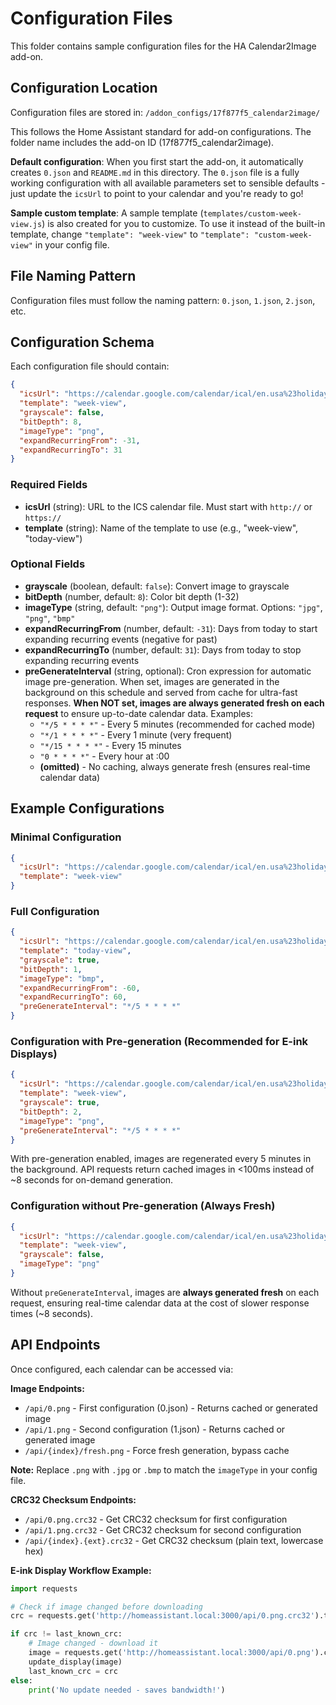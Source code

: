 # Configuration Files

This folder contains sample configuration files for the HA Calendar2Image add-on.

## Configuration Location

Configuration files are stored in: `/addon_configs/17f877f5_calendar2image/`

This follows the Home Assistant standard for add-on configurations. The folder name includes the add-on ID (17f877f5_calendar2image).

**Default configuration**: When you first start the add-on, it automatically creates `0.json` and `README.md` in this directory. The `0.json` file is a fully working configuration with all available parameters set to sensible defaults - just update the `icsUrl` to point to your calendar and you're ready to go!

**Sample custom template**: A sample template (`templates/custom-week-view.js`) is also created for you to customize. To use it instead of the built-in template, change `"template": "week-view"` to `"template": "custom-week-view"` in your config file.

## File Naming Pattern

Configuration files must follow the naming pattern: `0.json`, `1.json`, `2.json`, etc.

## Configuration Schema

Each configuration file should contain:

```json
{
  "icsUrl": "https://calendar.google.com/calendar/ical/en.usa%23holiday%40group.v.calendar.google.com/public/basic.ics",
  "template": "week-view",
  "grayscale": false,
  "bitDepth": 8,
  "imageType": "png",
  "expandRecurringFrom": -31,
  "expandRecurringTo": 31
}
```

### Required Fields

- **icsUrl** (string): URL to the ICS calendar file. Must start with `http://` or `https://`
- **template** (string): Name of the template to use (e.g., "week-view", "today-view")

### Optional Fields

- **grayscale** (boolean, default: `false`): Convert image to grayscale
- **bitDepth** (number, default: `8`): Color bit depth (1-32)
- **imageType** (string, default: `"png"`): Output image format. Options: `"jpg"`, `"png"`, `"bmp"`
- **expandRecurringFrom** (number, default: `-31`): Days from today to start expanding recurring events (negative for past)
- **expandRecurringTo** (number, default: `31`): Days from today to stop expanding recurring events
- **preGenerateInterval** (string, optional): Cron expression for automatic image pre-generation. When set, images are generated in the background on this schedule and served from cache for ultra-fast responses. **When NOT set, images are always generated fresh on each request** to ensure up-to-date calendar data. Examples:
  - `"*/5 * * * *"` - Every 5 minutes (recommended for cached mode)
  - `"*/1 * * * *"` - Every 1 minute (very frequent)
  - `"*/15 * * * *"` - Every 15 minutes
  - `"0 * * * *"` - Every hour at :00
  - **(omitted)** - No caching, always generate fresh (ensures real-time calendar data)

## Example Configurations

### Minimal Configuration
```json
{
  "icsUrl": "https://calendar.google.com/calendar/ical/en.usa%23holiday%40group.v.calendar.google.com/public/basic.ics",
  "template": "week-view"
}
```

### Full Configuration
```json
{
  "icsUrl": "https://calendar.google.com/calendar/ical/en.usa%23holiday%40group.v.calendar.google.com/public/basic.ics",
  "template": "today-view",
  "grayscale": true,
  "bitDepth": 1,
  "imageType": "bmp",
  "expandRecurringFrom": -60,
  "expandRecurringTo": 60,
  "preGenerateInterval": "*/5 * * * *"
}
```

### Configuration with Pre-generation (Recommended for E-ink Displays)
```json
{
  "icsUrl": "https://calendar.google.com/calendar/ical/en.usa%23holiday%40group.v.calendar.google.com/public/basic.ics",
  "template": "week-view",
  "grayscale": true,
  "bitDepth": 2,
  "imageType": "png",
  "preGenerateInterval": "*/5 * * * *"
}
```
With pre-generation enabled, images are regenerated every 5 minutes in the background. API requests return cached images in <100ms instead of ~8 seconds for on-demand generation.

### Configuration without Pre-generation (Always Fresh)
```json
{
  "icsUrl": "https://calendar.google.com/calendar/ical/en.usa%23holiday%40group.v.calendar.google.com/public/basic.ics",
  "template": "week-view",
  "grayscale": false,
  "imageType": "png"
}
```
Without `preGenerateInterval`, images are **always generated fresh** on each request, ensuring real-time calendar data at the cost of slower response times (~8 seconds).

## API Endpoints

Once configured, each calendar can be accessed via:

**Image Endpoints:**
- `/api/0.png` - First configuration (0.json) - Returns cached or generated image
- `/api/1.png` - Second configuration (1.json) - Returns cached or generated image
- `/api/{index}/fresh.png` - Force fresh generation, bypass cache

**Note:** Replace `.png` with `.jpg` or `.bmp` to match the `imageType` in your config file.

**CRC32 Checksum Endpoints:**
- `/api/0.png.crc32` - Get CRC32 checksum for first configuration
- `/api/1.png.crc32` - Get CRC32 checksum for second configuration
- `/api/{index}.{ext}.crc32` - Get CRC32 checksum (plain text, lowercase hex)

**E-ink Display Workflow Example:**
```python
import requests

# Check if image changed before downloading
crc = requests.get('http://homeassistant.local:3000/api/0.png.crc32').text

if crc != last_known_crc:
    # Image changed - download it
    image = requests.get('http://homeassistant.local:3000/api/0.png').content
    update_display(image)
    last_known_crc = crc
else:
    print('No update needed - saves bandwidth!')
```

